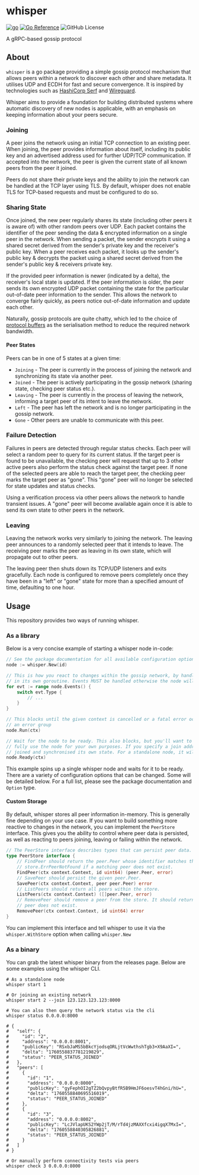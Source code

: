 # whisper

[![go](https://github.com/davidsbond/whisper/actions/workflows/go.yml/badge.svg?branch=main)](https://github.com/davidsbond/whisper/actions/workflows/go.yml) [![Go Reference](https://pkg.go.dev/badge/github.com/davidsbond/whisper.svg)](https://pkg.go.dev/github.com/davidsbond/whisper) ![GitHub License](https://img.shields.io/github/license/davidsbond/whisper)

A gRPC-based gossip protocol

## About

`whisper` is a go package providing a simple gossip protocol mechanism that allows peers within a network to discover
each other and share metadata. It utilises UDP and ECDH for fast and secure convergence. It is inspired by technologies
such as [HashiCorp Serf](https://github.com/hashicorp/serf) and [Wireguard](https://www.wireguard.com/).

Whisper aims to provide a foundation for building distributed systems where automatic discovery of new nodes is
applicable, with an emphasis on keeping information about your peers secure.

### Joining

A peer joins the network using an initial TCP connection to an existing peer. When joining, the peer provides
information about itself, including its public key and an advertised address used for further UDP/TCP communication. If
accepted into the network, the peer is given the current state of all known peers from the peer it joined.

Peers do not share their private keys and the ability to join the network can be handled at the TCP layer using TLS. By
default, whisper does not enable TLS for TCP-based requests and must be configured to do so.

### Sharing State

Once joined, the new peer regularly shares its state (including other peers it is aware of) with other random peers over
UDP. Each packet contains the identifier of the peer sending the data & encrypted information on a single peer in the
network. When sending a packet, the sender encrypts it using a shared secret derived from the sender's private key and
the receiver's public key. When a peer receives each packet, it looks up the sender's public key & decrypts the packet
using a shared secret derived from the sender's public key & receivers private key.

If the provided peer information is newer (indicated by a delta), the receiver's local state is updated. If the peer
information is older, the peer sends its own encrypted UDP packet containing the state for the particular out-of-date
peer information to the sender. This allows the network to converge fairly quickly, as peers notice out-of-date
information and update each other.

Naturally, gossip protocols are quite chatty, which led to the choice of [protocol buffers](https://protobuf.dev/) as
the serialisation method to reduce the required network bandwidth.

#### Peer States

Peers can be in one of 5 states at a given time:

* `Joining` - The peer is currently in the process of joining the network and synchronizing its state via another peer.
* `Joined` - The peer is actively participating in the gossip network (sharing state, checking peer status etc.).
* `Leaving` - The peer is currently in the process of leaving the network, informing a target peer of its intent to
  leave the network.
* `Left` - The peer has left the network and is no longer participating in the gossip network.
* `Gone` - Other peers are unable to communicate with this peer.

### Failure Detection

Failures in peers are detected through regular status checks. Each peer will select a random peer to query for its
current status. If the target peer is found to be unavailable, the checking peer will request that up to 3 other active
peers also perform the status check against the target peer. If none of the selected peers are able to reach the target
peer, the checking peer marks the target peer as "gone". This "gone" peer will no longer be selected for state updates
and status checks.

Using a verification process via other peers allows the network to handle transient issues. A "gone" peer will become
available again once it is able to send its own state to other peers in the network.

### Leaving

Leaving the network works very similarly to joining the network. The leaving peer announces to a randomly selected peer
that it intends to leave. The receiving peer marks the peer as leaving in its own state, which will propagate out to
other peers.

The leaving peer then shuts down its TCP/UDP listeners and exits gracefully. Each node is configured to remove peers
completely once they have been in a "left" or "gone" state for more than a specified amount of time, defaulting to
one hour.

## Usage

This repository provides two ways of running whisper.

### As a library

Below is a very concise example of starting a whisper node in-code:

```go
// See the package documentation for all available configuration options.
node := whisper.New(id)

// This is how you react to changes within the gossip network, by handling individual events. You'll want to do this
// in its own goroutine. Events MUST be handled otherwise the node will eventually block on writing to the channel.
for evt := range node.Events() {
    switch evt.Type {
        // ...
    }
}

// This blocks until the given context is cancelled or a fatal error occurs, use it in a separate goroutine or
// an error group
node.Run(ctx)

// Wait for the node to be ready. This also blocks, but you'll want to wait for it to return before you try to
// fully use the node for your own purposes. If you specify a join address, this will return once the node has
// joined and synchronised its own state. For a standalone node, it will return fairly instantly.
node.Ready(ctx)
```

This example spins up a single whisper node and waits for it to be ready. There are a variety of configuration options
that can be changed. Some will be detailed below. For a full list, please see the package documentation and `Option`
type.

#### Custom Storage

By default, whisper stores all peer information in-memory. This is generally fine depending on your use case. If you
want to build something more reactive to changes in the network, you can implement the `PeerStore` interface. This
gives you the ability to control where peer data is persisted, as well as reacting to peers joining, leaving or failing
within the network.

```go
// The PeerStore interface describes types that can persist peer data.
type PeerStore interface {
    // FindPeer should return the peer.Peer whose identifier matches the one provided. It should return
    // store.ErrPeerNotFound if a matching peer does not exist.
    FindPeer(ctx context.Context, id uint64) (peer.Peer, error)
    // SavePeer should persist the given peer.Peer.
    SavePeer(ctx context.Context, peer peer.Peer) error
    // ListPeers should return all peers within the store.
    ListPeers(ctx context.Context) ([]peer.Peer, error)
    // RemovePeer should remove a peer from the store. It should return store.ErrPeerNotFound if a matching
    // peer does not exist.
    RemovePeer(ctx context.Context, id uint64) error
}
```

You can implement this interface and tell whisper to use it via the `whisper.WithStore` option when calling
`whisper.New`

### As a binary

You can grab the latest whisper binary from the releases page. Below are some examples using the whisper CLI.

```shell
# As a standalone node
whisper start 1

# Or joining an existing network
whisper start 2 --join 123.123.123.123:8000

# You can also then query the network status via the cli
whisper status 0.0.0.0:8000

# {
#   "self": {
#     "id": "2",
#     "address": "0.0.0.0:8001",
#     "publicKey": "RSxbJaMS5bBkcYjodsqORLjtVcWwthshTgb3+X9AaXI=",
#     "delta": "1760558837781219829",
#     "status": "PEER_STATUS_JOINED"
#   },
#   "peers": [
#     {
#       "id": "1",
#       "address": "0.0.0.0:8000",
#       "publicKey": "gyFephOI2gTZ2bQvpyBtfR5B9HmJF6oesvT4hGni/hU=",
#       "delta": "1760558840695516019",
#       "status": "PEER_STATUS_JOINED"
#     },
#     {
#       "id": "3",
#       "address": "0.0.0.0:8002",
#       "publicKey": "LcJVlapUKS2YWp2jT/M/rTd4jzMAXXfcxi4igqX7MxI=",
#       "delta": "1760558840305826881",
#       "status": "PEER_STATUS_JOINED"
#     }
#   ]
# }

# Or manually perform connectivity tests via peers
whisper check 3 0.0.0.0:8000
```
